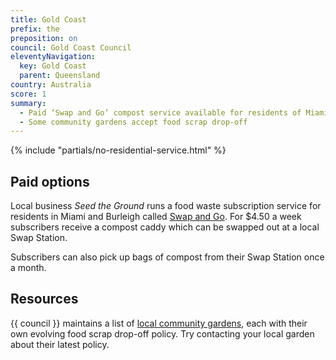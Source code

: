 ```yaml
---
title: Gold Coast
prefix: the
preposition: on
council: Gold Coast Council
eleventyNavigation:
  key: Gold Coast
  parent: Queensland
country: Australia
score: 1
summary:
  - Paid ‘Swap and Go’ compost service available for residents of Miami and Burleigh
  - Some community gardens accept food scrap drop-off
---
```


{% include "partials/no-residential-service.html" %}

## Paid options

Local business _Seed the Ground_ runs a food waste subscription service for residents in Miami and Burleigh called [Swap and Go](https://www.seedtheground.com.au/swap-and-go). For $4.50 a week subscribers receive a compost caddy which can be swapped out at a local Swap Station.

Subscribers can also pick up bags of compost from their Swap Station once a month.

## Resources

{{ council }} maintains a list of [local community gardens](https://www.goldcoast.qld.gov.au/Things-to-do/Parks-gardens-reserves/Community-gardens), each with their own evolving food scrap drop-off policy. Try contacting your local garden about their latest policy.
